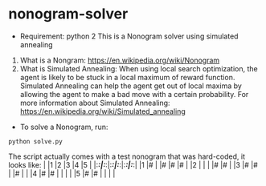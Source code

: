 # nonogram-solver
* Requirement: python 2
This is a Nonogram solver using simulated annealing
1. What is a Nongram: https://en.wikipedia.org/wiki/Nonogram
2. What is Simulated Annealing:
  When using local search optimization, the agent is likely to be stuck in a local maximum of reward function. Simulated Annealing can help the agent get out of local maxima by allowing the agent to make a bad move with a certain probability.
  For more information about Simulated Annealing: https://en.wikipedia.org/wiki/Simulated_annealing
* To solve a Nonogram, run:
~~~
python solve.py
~~~
The script actually comes with a test nonogram that was hard-coded, it looks like:
|     |1    |2    |3    |4    |5    |
|:___:|:___:|:___:|:___:|:___:|:___:|
|1    |#    |     |#    |#    |#    |
|2    |     |     |     |#    |#    |
|3    |#    |#    |     |#    |     |
|4    |#    |#    |     |     |     |
|5    |#    |#    |     |     |     |      
